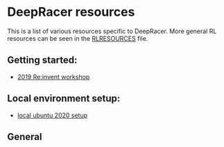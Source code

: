 # DeepRacer resources 
This is a list of various resources specific to DeepRacer.  More general RL resources can be seen in the [RLRESOURCES](../RLRESOURCES.md) file.  

## Getting started:
* [2019 Re:invent workshop](https://github.com/aws-samples/aws-deepracer-workshops/tree/master/Workshops/2019-reInvent/Lab_200_AIM207)

## Local environment setup:
* [local ubuntu 2020 setup](https://github.com/richardfan1126/deepracer/wiki/How-to-start-the-training)

## General
